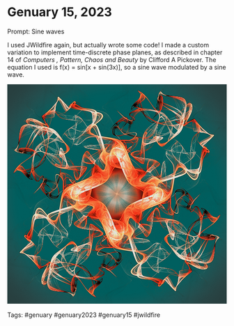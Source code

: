 # Genuary 15, 2023
Prompt: Sine waves

I used JWildfire again, but actually wrote some code! I made a custom variation to implement time-discrete phase planes, as described in chapter 14 of *Computers , Pattern, Chaos and Beauty* by Clifford A Pickover. The equation I used is f(x) = sin[x + sin(3x)], so a sine wave modulated by a sine wave.

![](gen15.png)

Tags: #genuary #genuary2023 #genuary15 #jwildfire